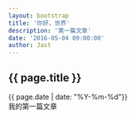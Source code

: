 ```yaml
---
layout: bootstrap
title: '你好，世界'
description: '第一篇文章'
date: '2016-05-04 09:00:00'
author: Jast
---
```

## {{ page.title }}</h2>
<i class="far fa-clock"></i>{{ page.date | date: "%Y-%m-%d"}}  
我的第一篇文章   

